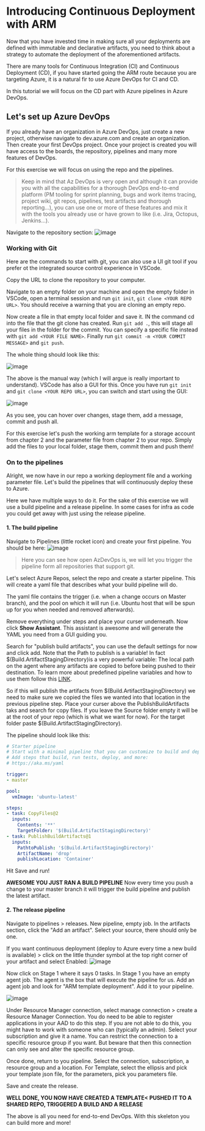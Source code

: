 # Introducing Continuous Deployment with ARM

Now that you have invested time in making sure all your deployments are defined with immutable and declarative artifacts, you need to think about a strategy to automate the deployment of the aforementioned artifacts.

There are many tools for Continuous Integration (CI) and Continuous Deployment (CD), if you have started going the ARM route because you are targeting Azure, it is a natural fir to use Azure DevOps for CI and CD.

In this tutorial we will focus on the CD part with Azure pipelines in Azure DevOps.

## Let's set up Azure DevOps

If you already have an organization in Azure DevOps, just create a new project, otherwise navigate to dev.azure.com and create an organization. Then create your first DevOps project. Once your project is created you will have access to the boards, the repository, pipelines and many more features of DevOps.

For this exercise we will focus on using the repo and the pipelines. 
> Keep in mind that Az DevOps is very open and although it can provide you with all the capabilities for a thorough DevOps end-to-end platform (PM tooling for sprint planning, bugs and work items tracing, project wiki, git repos, pipelines, test artifacts and thorough reporting...), you can use one or more of these features and mix it with the tools you already use or have grown to like (i.e. Jira, Octopus, Jenkins...).

Navigate to the repository section:
![image](https://github.com/JeromeVigne/InfraAsCode-introduction/blob/master/images/Empty_Repo.PNG)

### Working with Git

Here are the commands to start with git, you can also use a UI git tool if you prefer ot the integrated source control experience in VSCode.

Copy the URL to clone the repository to your computer.

Navigate to an empty folder on your machine and open the empty folder in VSCode, open a terminal session and run
`git init`, `git clone <YOUR REPO URL>`. You should receive a warning that you are cloning an empty repo.

Now create a file in that empty local folder and save it. IN the command cd into the file that the git clone has created. Run `git add .`, this will stage all your files in the folder for the commit. You can specify a specific file instead with `git add <YOUR FILE NAME>`. Finally run `git commit -m <YOUR COMMIT MESSAGE>` and `git push`.

The whole thing should look like this:

![image](https://github.com/JeromeVigne/InfraAsCode-introduction/blob/master/images/VSCode-gitinit-screen.PNG)

The above is the manual way (which I will argue is really important to understand). VSCode has also a GUI for this. Once you have run `git init` and `git clone <YOUR REPO URL>`, you can switch and start using the GUI:

![image](https://github.com/JeromeVigne/InfraAsCode-introduction/blob/master/images/git-gui.PNG)

As you see, you can hover over changes, stage them, add a message, commit and push all.

For this exercise let's push the working arm template for a storage account from chapter 2 and the parameter file from chapter 2 to your repo. Simply add the files to your local folder, stage them, commit them and push them!

### On to the pipelines

Alright, we now have in our repo a working deployment file and a working parameter file. Let's build the pipelines that will continuously deploy these to Azure.

Here we have multiple ways to do it. For the sake of this exercise we will use a build pipeline and a release pipeline. In some cases for infra as code you could get away with just using the release pipeline.

#### 1. The build pipeline

Navigate to Pipelines (little rocket icon) and create your first pipeline. You should be here:
![image](https://github.com/JeromeVigne/InfraAsCode-introduction/blob/master/images/pipelines-initiate.PNG)

> Here you can see how open AzDevOps is, we will let you trigger the pipeline form all repositories that support git.

Let's select Azure Repos, select the repo and create a starter pipeline. This will create a yaml file that describes what your build pipeline will do.

The yaml file contains the trigger (i.e. when a change occurs on Master branch), and the pool on which it will run (i.e. Ubuntu host that will be spun up for you when needed and removed afterwards).

Remove everything under steps and place your curser underneath. Now click **Show Assistant**. This assistant is awesome and will generate the YAML you need from a GUI guiding you.

Search for "publish build artifacts", you can use the default settings for now and click add. Note that the Path to publish is a variable! In fact $(Build.ArtifactStagingDirectory)is a very powerful variable: The local path on the agent where any artifacts are copied to before being pushed to their destination. To learn more about predefined pipeline variables and how to use them follow this [LINK](https://docs.microsoft.com/en-us/azure/devops/pipelines/build/variables?view=azure-devops&tabs=yaml).

So if this will publish the artifacts from $(Build.ArtifactStagingDirectory) we need to make sure we copied the files we wanted into that location in the previous pipeline step. Place your curser above the PublishBuildArtifacts taks and search for copy files. If you leave the Source folder empty it will be at the root of your repo (which is what we want for now). For the target folder paste $(Build.ArtifactStagingDirectory).

The pipeline should look like this:

```yaml
# Starter pipeline
# Start with a minimal pipeline that you can customize to build and deploy your code.
# Add steps that build, run tests, deploy, and more:
# https://aka.ms/yaml

trigger:
- master

pool:
  vmImage: 'ubuntu-latest'

steps:
- task: CopyFiles@2
  inputs:
    Contents: '**'
    TargetFolder: '$(Build.ArtifactStagingDirectory)'
- task: PublishBuildArtifacts@1
  inputs:
    PathtoPublish: '$(Build.ArtifactStagingDirectory)'
    ArtifactName: 'drop'
    publishLocation: 'Container'

```

Hit Save and run!

**AWESOME YOU JUST RAN A BUILD PIPELINE** Now every time you push a change to your master branch it will trigger the build pipeline and publish the latest artifact.

#### 2. The release pipeline

Navigate to pipelines > releases. New pipeline, empty job. In the artifacts section, click the "Add an artifact". Select your source, there should only be one.

If you want continuous deployment (deploy to Azure every time a new build is available) > click on the little thunder symbol at the top right corner of your artifact and select Enabled:
![image](https://github.com/JeromeVigne/InfraAsCode-introduction/blob/master/images/Release_Pipeline_Start.PNG)

Now click on Stage 1 where it says 0 tasks. In Stage 1 you have an empty agent job. The agent is the box that will execute the pipeline for us. Add an agent job and look for "ARM template deployment". Add it to your pipeline.

![image](https://github.com/JeromeVigne/InfraAsCode-introduction/blob/master/images/Release_Pipeline_ARM.PNG)

Under Resource Manager connection, select manage connection > create a Resource Manager Connection. You do need to be able to register applications in your AAD to do this step. If you are not able to do this, you might have to work with someone who can (typically an admin). Select your subscription and give it a name. You can restrict the connection to a specific resource group if you want. But beware that then this connection can only see and alter the specific resource group.

Once done, return to you pipeline. Select the connection, subscription, a resource group and a location. For Template, select the ellipsis and pick your template json file, for the parameters, pick you parameters file. 

Save and create the release.

**WELL DONE, YOU NOW HAVE CREATED A TEMPLATE< PUSHED IT TO A SHARED REPO, TRIGGERED A BUILD AND A RELEASE**

The above is all you need for end-to-end DevOps. With this skeleton you can build more and more!





